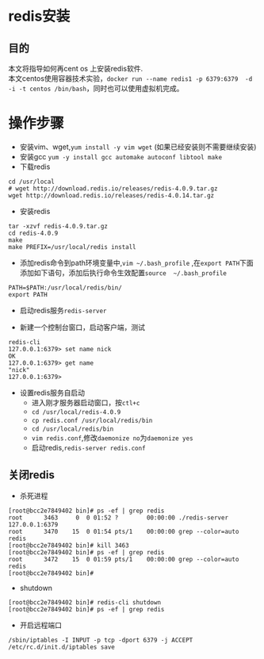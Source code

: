 # redis安装

## 目的  
本文将指导如何再cent os 上安装redis软件.  
本文centos使用容器技术实验，``docker run --name redis1 -p 6379:6379  -d -i -t centos /bin/bash``，同时也可以使用虚拟机完成。

# 操作步骤

* 安装vim、wget,``yum install -y vim wget``  (如果已经安装则不需要继续安装)
* 安装gcc ``yum -y install gcc automake autoconf libtool make``
* 下载redis    
```
cd /usr/local
# wget http://download.redis.io/releases/redis-4.0.9.tar.gz
wget http://download.redis.io/releases/redis-4.0.14.tar.gz
```
* 安装redis
```
tar -xzvf redis-4.0.9.tar.gz 
cd redis-4.0.9
make
make PREFIX=/usr/local/redis install
```

* 添加redis命令到path环境变量中,``vim ~/.bash_profile`` ,在``export PATH``下面添加如下语句，添加后执行命令生效配置``source  ~/.bash_profile``
```
PATH=$PATH:/usr/local/redis/bin/
export PATH
```

* 启动redis服务``redis-server``

* 新建一个控制台窗口，启动客户端，测试
```
redis-cli 
127.0.0.1:6379> set name nick
OK
127.0.0.1:6379> get name 
"nick"
127.0.0.1:6379> 
```

* 设置redis服务自启动
    * 进入刚才服务器启动窗口，按``ctl+c``
    * ``cd /usr/local/redis-4.0.9``
    * ``cp redis.conf /usr/local/redis/bin``
    * ``cd /usr/local/redis/bin``
    * ``vim redis.conf``,修改``daemonize no``为``daemonize yes``
    * 启动redis,``redis-server redis.conf``



## 关闭redis

* 杀死进程
```
[root@bcc2e7849402 bin]# ps -ef | grep redis
root      3463     0  0 01:52 ?        00:00:00 ./redis-server 127.0.0.1:6379
root      3470    15  0 01:54 pts/1    00:00:00 grep --color=auto redis
[root@bcc2e7849402 bin]# kill 3463
[root@bcc2e7849402 bin]# ps -ef | grep redis
root      3472    15  0 01:59 pts/1    00:00:00 grep --color=auto redis
[root@bcc2e7849402 bin]# 
```

* shutdown

```
[root@bcc2e7849402 bin]# redis-cli shutdown
[root@bcc2e7849402 bin]# ps -ef | grep redis
```


* 开启远程端口

```
/sbin/iptables -I INPUT -p tcp -dport 6379 -j ACCEPT
/etc/rc.d/init.d/iptables save
```

